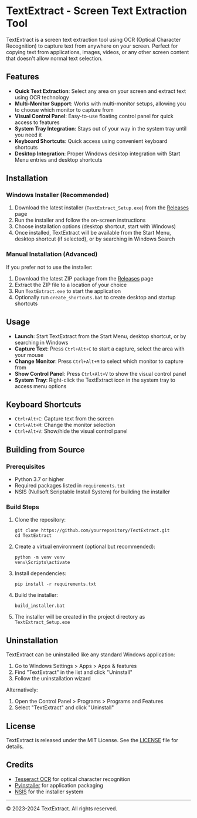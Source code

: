 # TextExtract - Screen Text Extraction Tool

TextExtract is a screen text extraction tool using OCR (Optical Character Recognition) to capture text from anywhere on your screen. Perfect for copying text from applications, images, videos, or any other screen content that doesn't allow normal text selection.

## Features

- **Quick Text Extraction**: Select any area on your screen and extract text using OCR technology
- **Multi-Monitor Support**: Works with multi-monitor setups, allowing you to choose which monitor to capture from
- **Visual Control Panel**: Easy-to-use floating control panel for quick access to features
- **System Tray Integration**: Stays out of your way in the system tray until you need it
- **Keyboard Shortcuts**: Quick access using convenient keyboard shortcuts
- **Desktop Integration**: Proper Windows desktop integration with Start Menu entries and desktop shortcuts

## Installation

### Windows Installer (Recommended)

1. Download the latest installer (`TextExtract_Setup.exe`) from the [Releases](https://github.com/yourrepository/TextExtract/releases) page
2. Run the installer and follow the on-screen instructions
3. Choose installation options (desktop shortcut, start with Windows)
4. Once installed, TextExtract will be available from the Start Menu, desktop shortcut (if selected), or by searching in Windows Search

### Manual Installation (Advanced)

If you prefer not to use the installer:

1. Download the latest ZIP package from the [Releases](https://github.com/yourrepository/TextExtract/releases) page
2. Extract the ZIP file to a location of your choice
3. Run `TextExtract.exe` to start the application
4. Optionally run `create_shortcuts.bat` to create desktop and startup shortcuts

## Usage

- **Launch**: Start TextExtract from the Start Menu, desktop shortcut, or by searching in Windows
- **Capture Text**: Press `Ctrl+Alt+C` to start a capture, select the area with your mouse
- **Change Monitor**: Press `Ctrl+Alt+M` to select which monitor to capture from
- **Show Control Panel**: Press `Ctrl+Alt+V` to show the visual control panel
- **System Tray**: Right-click the TextExtract icon in the system tray to access menu options

## Keyboard Shortcuts

- `Ctrl+Alt+C`: Capture text from the screen
- `Ctrl+Alt+M`: Change the monitor selection
- `Ctrl+Alt+V`: Show/hide the visual control panel

## Building from Source

### Prerequisites

- Python 3.7 or higher
- Required packages listed in `requirements.txt`
- NSIS (Nullsoft Scriptable Install System) for building the installer

### Build Steps

1. Clone the repository:
   ```
   git clone https://github.com/yourrepository/TextExtract.git
   cd TextExtract
   ```

2. Create a virtual environment (optional but recommended):
   ```
   python -m venv venv
   venv\Scripts\activate
   ```

3. Install dependencies:
   ```
   pip install -r requirements.txt
   ```

4. Build the installer:
   ```
   build_installer.bat
   ```

5. The installer will be created in the project directory as `TextExtract_Setup.exe`

## Uninstallation

TextExtract can be uninstalled like any standard Windows application:

1. Go to Windows Settings > Apps > Apps & features
2. Find "TextExtract" in the list and click "Uninstall"
3. Follow the uninstallation wizard

Alternatively:
1. Open the Control Panel > Programs > Programs and Features
2. Select "TextExtract" and click "Uninstall"

## License

TextExtract is released under the MIT License. See the [LICENSE](LICENSE) file for details.

## Credits

- [Tesseract OCR](https://github.com/tesseract-ocr/tesseract) for optical character recognition
- [PyInstaller](https://pyinstaller.org) for application packaging
- [NSIS](https://nsis.sourceforge.io) for the installer system

---

© 2023-2024 TextExtract. All rights reserved.
